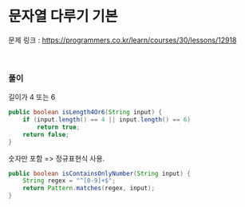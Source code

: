문자열 다루기 기본
===

문제 링크 : https://programmers.co.kr/learn/courses/30/lessons/12918

<br>

### 풀이

길이가 4 또는 6

~~~java
public boolean isLength4Or6(String input) {
	if (input.length() == 4 || input.length() == 6)
		return true;
	return false;
}
~~~

숫자만 포함 => 정규표현식 사용.

~~~java
public boolean isContainsOnlyNumber(String input) {
	String regex = "^[0-9]+$";
	return Pattern.matches(regex, input);
}
~~~